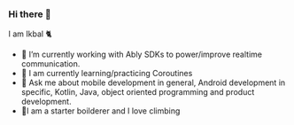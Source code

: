 ### Hi there 👋
I am Ikbal 🐈

- 🔭 I’m currently working with Ably SDKs to power/improve realtime communication.
- 🌱 I am currently learning/practicing Coroutines
- 🤔 Ask me about mobile development in general,
Android development in specific, Kotlin, Java, object oriented
programming and product development. 
- 🧗I am a starter boilderer and I love climbing

<!--
**ikbalkaya/ikbalkaya** is a ✨ _special_ ✨ repository because its `README.md` (this file) appears on your GitHub profile.

Here are some ideas to get you started:

- 🔭 I’m currently working on ...
- I’m currently learning ...
- 👯 I’m looking to collaborate on ...
- 🤔 I’m looking for help with ...
- 💬 Ask me about ...
- 📫 How to reach me: ...
- 😄 Pronouns: ...
- ⚡ Fun fact: ...
-->
